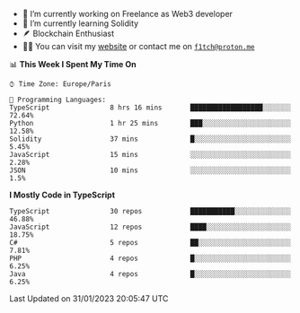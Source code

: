 - 🔭 I’m currently working on Freelance as Web3 developer
- 🌱 I’m currently learning Solidity
- 🪶 Blockchain Enthusiast
- 👨‍💻 You can visit my [website](https://f1tch.xyz) or contact me on [`f1tch@proton.me`](mailto:f1tch@proton.me)

<!--START_SECTION:waka-->
📊 **This Week I Spent My Time On** 

```text
⌚︎ Time Zone: Europe/Paris

💬 Programming Languages: 
TypeScript               8 hrs 16 mins       ██████████████████░░░░░░░   72.64% 
Python                   1 hr 25 mins        ███░░░░░░░░░░░░░░░░░░░░░░   12.58% 
Solidity                 37 mins             █░░░░░░░░░░░░░░░░░░░░░░░░   5.45% 
JavaScript               15 mins             ░░░░░░░░░░░░░░░░░░░░░░░░░   2.28% 
JSON                     10 mins             ░░░░░░░░░░░░░░░░░░░░░░░░░   1.5%

```

**I Mostly Code in TypeScript** 

```text
TypeScript               30 repos            ███████████░░░░░░░░░░░░░░   46.88% 
JavaScript               12 repos            ████░░░░░░░░░░░░░░░░░░░░░   18.75% 
C#                       5 repos             ██░░░░░░░░░░░░░░░░░░░░░░░   7.81% 
PHP                      4 repos             █░░░░░░░░░░░░░░░░░░░░░░░░   6.25% 
Java                     4 repos             █░░░░░░░░░░░░░░░░░░░░░░░░   6.25%

```



 Last Updated on 31/01/2023 20:05:47 UTC
<!--END_SECTION:waka-->
